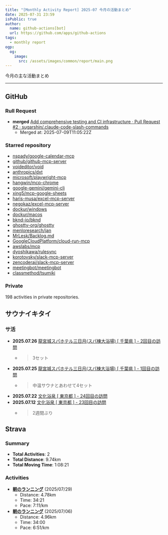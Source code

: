 ```yaml
---
title: "[Monthly Activity Report] 2025-07 今月の活動まとめ"
date: 2025-07-31 23:59
isPublic: true
author:
  name: github-actions[bot]
  url: https://github.com/apps/github-actions
tags:
  - monthly report
ogp:
  og:
    image:
      src: /assets/images/common/report/main.png
---
```


今月の主な活動まとめ

***

## GitHub

### Rull Request

- **merged** [Add comprehensive testing and CI infrastructure · Pull Request #2 · sugarshin/.claude-code-slash-commands](https://github.com/sugarshin/.claude-code-slash-commands/pull/2)
  - Merged at: 2025-07-09T11:05:22Z

### Starred repository

- [nspady/google-calendar-mcp](https://github.com/nspady/google-calendar-mcp)
- [github/github-mcp-server](https://github.com/github/github-mcp-server)
- [voideditor/void](https://github.com/voideditor/void)
- [anthropics/dxt](https://github.com/anthropics/dxt)
- [microsoft/playwright-mcp](https://github.com/microsoft/playwright-mcp)
- [hangwin/mcp-chrome](https://github.com/hangwin/mcp-chrome)
- [google-gemini/gemini-cli](https://github.com/google-gemini/gemini-cli)
- [xing5/mcp-google-sheets](https://github.com/xing5/mcp-google-sheets)
- [haris-musa/excel-mcp-server](https://github.com/haris-musa/excel-mcp-server)
- [negokaz/excel-mcp-server](https://github.com/negokaz/excel-mcp-server)
- [dockur/windows](https://github.com/dockur/windows)
- [dockur/macos](https://github.com/dockur/macos)
- [bknd-io/bknd](https://github.com/bknd-io/bknd)
- [ghostty-org/ghostty](https://github.com/ghostty-org/ghostty)
- [menloresearch/jan](https://github.com/menloresearch/jan)
- [MrLesk/Backlog.md](https://github.com/MrLesk/Backlog.md)
- [GoogleCloudPlatform/cloud-run-mcp](https://github.com/GoogleCloudPlatform/cloud-run-mcp)
- [awslabs/mcp](https://github.com/awslabs/mcp)
- [dyoshikawa/rulesync](https://github.com/dyoshikawa/rulesync)
- [korotovsky/slack-mcp-server](https://github.com/korotovsky/slack-mcp-server)
- [zencoderai/slack-mcp-server](https://github.com/zencoderai/slack-mcp-server)
- [meetingbot/meetingbot](https://github.com/meetingbot/meetingbot)
- [classmethod/tsumiki](https://github.com/classmethod/tsumiki)

### Private

198 activities in private repositories.

## サウナイキタイ

### サ活

- **2025.07.26** [龍宮城スパホテル三日月(スパ棟大浴場) [ 千葉県 ] - 2回目の訪問](https://sauna-ikitai.com/saunners/66527/posts/8462731)
  - > 3セット
- **2025.07.25** [龍宮城スパホテル三日月(スパ棟大浴場) [ 千葉県 ] - 1回目の訪問](https://sauna-ikitai.com/saunners/66527/posts/8462729)
  - > 中温サウナとあわせて4セット
- **2025.07.22** [文化浴泉 [ 東京都 ] - 24回目の訪問](https://sauna-ikitai.com/saunners/66527/posts/8423134)
- **2025.07.12** [文化浴泉 [ 東京都 ] - 23回目の訪問](https://sauna-ikitai.com/saunners/66527/posts/8357317)
  - > 2週間ぶり

## Strava

### Summary

- **Total Activities**: 2
- **Total Distance**: 9.74km
- **Total Moving Time**: 1:08:21

### Activities

- **[朝のランニング](https://www.strava.com/activities/15268748518)** (2025/07/29)
  - Distance: 4.78km
  - Time: 34:21
  - Pace: 7:11/km
- **[朝のランニング](https://www.strava.com/activities/15020438575)** (2025/07/06)
  - Distance: 4.96km
  - Time: 34:00
  - Pace: 6:51/km